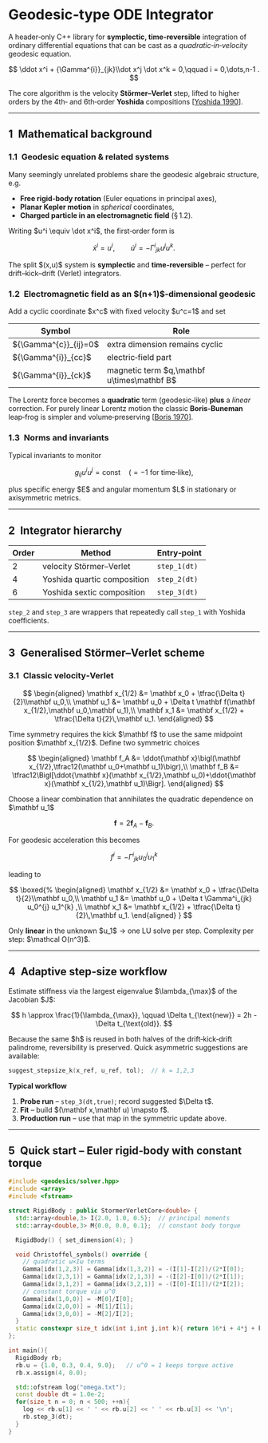 ﻿# Geodesic‑type ODE Integrator

A header‑only C++ library for **symplectic, time‑reversible** integration of ordinary differential equations that can be cast as a *quadratic‑in‑velocity* geodesic equation.

$$
\ddot x^i + {\Gamma^{i}}_{jk}\\dot x^j \dot x^k = 0,\qquad i = 0,\dots,n-1 .
$$

The core algorithm is the velocity **Störmer–Verlet** step, lifted to higher orders by the 4th‑ and 6th‑order **Yoshida** compositions [[Yoshida 1990](https://doi.org/10.1016/0375-9601\(90\)90092-3)].

---

## 1 Mathematical background

### 1.1 Geodesic equation & related systems

Many seemingly unrelated problems share the geodesic algebraic structure, e.g.

- **Free rigid‑body rotation** (Euler equations in principal axes),
- **Planar Kepler motion** in *spherical* coordinates,
- **Charged particle in an electromagnetic field** (§ 1.2).

Writing \$u^i \equiv \dot x^i\$, the first‑order form is

$$
\dot x^i = u^i, \qquad \dot u^i = -{\Gamma^{i}}_{jk}u^j u^k.
$$

The split \$(x,u)\$ system is **symplectic** and **time‑reversible** – perfect for drift–kick–drift (Verlet) integrators.

### 1.2 Electromagnetic field as an \$(n+1)\$‑dimensional geodesic

Add a cyclic coordinate \$x^c\$ with fixed velocity \$u^c=1\$ and set

| Symbol                  | Role                                         |
| ----------------------- | -------------------------------------------- |
| \${\Gamma^{c}}_{ij}=0\$ | extra dimension remains cyclic               |
| \${\Gamma^{i}}_{cc}\$   | electric‑field part                          |
| \${\Gamma^{i}}_{ck}\$   | magnetic term \$q,\mathbf u\times\mathbf B\$ |

The Lorentz force becomes a **quadratic** term (geodesic‑like) **plus** a *linear* correction. For purely linear Lorentz motion the classic **Boris‑Buneman** leap‑frog is simpler and volume‑preserving [[Boris 1970](https://ntrs.nasa.gov/citations/19710026052)].

### 1.3 Norms and invariants

Typical invariants to monitor

$$
 g_{ij}u^i u^j = \text{const}\quad(=-1 \text{ for time‑like}),
$$

plus specific energy \$E\$ and angular momentum \$L\$ in stationary or axisymmetric metrics.

---

## 2 Integrator hierarchy

| Order | Method                      | Entry‑point  |
| ----- | --------------------------- | ------------ |
| 2     | velocity Störmer–Verlet     | `step_1(dt)` |
| 4     | Yoshida quartic composition | `step_2(dt)` |
| 6     | Yoshida sextic composition  | `step_3(dt)` |

`step_2` and `step_3` are wrappers that repeatedly call `step_1` with Yoshida coefficients.

---

## 3 Generalised Störmer–Verlet scheme

### 3.1 Classic velocity‑Verlet

$$
\begin{aligned}
\mathbf x_{1/2} &= \mathbf x_0 + \tfrac{\Delta t}{2}\\mathbf u_0,\\
\mathbf u_1 &= \mathbf u_0 + \Delta t \mathbf f(\mathbf x_{1/2},\mathbf u_0,\mathbf u_1),\\
\mathbf x_1 &= \mathbf x_{1/2} + \tfrac{\Delta t}{2}\,\mathbf u_1.
\end{aligned}
$$

Time symmetry requires the kick \$\mathbf f\$ to use the same midpoint position \$\mathbf x\_{1/2}\$. Define two symmetric choices

$$
\begin{aligned}
\mathbf f_A &= \ddot{\mathbf x}\bigl(\mathbf x_{1/2},\tfrac12(\mathbf u_0+\mathbf u_1)\bigr),\\
\mathbf f_B &= \tfrac12\Bigl[\ddot{\mathbf x}(\mathbf x_{1/2},\mathbf u_0)+\ddot{\mathbf x}(\mathbf x_{1/2},\mathbf u_1)\Bigr].
\end{aligned}
$$

Choose a linear combination that annihilates the quadratic dependence on \$\mathbf u\_1\$

$$
 \mathbf f = 2\mathbf f_A - \mathbf f_B.
$$

For geodesic acceleration this becomes

$$
f^i = -{\Gamma^{i}}_{jk} u_0^{j} u_1^{k}
$$

leading to

$$
\boxed{%
\begin{aligned}
\mathbf x_{1/2} &= \mathbf x_0 + \tfrac{\Delta t}{2}\\mathbf u_0,\\
\mathbf u_1 &= \mathbf u_0 + \Delta t \Gamma^i_{jk} u_0^{j} u_1^{k} ,\\
\mathbf x_1 &= \mathbf x_{1/2} + \tfrac{\Delta t}{2}\,\mathbf u_1.
\end{aligned}
}
$$

Only **linear** in the unknown \$u\_1\$ → one LU solve per step. Complexity per step: \$\mathcal O(n^3)\$.

---

## 4 Adaptive step‑size workflow

Estimate stiffness via the largest eigenvalue \$\lambda\_{\max}\$ of the Jacobian \$J\$:

$$
h \approx \frac{1}{\lambda_{\max}}, \qquad \Delta t_{\text{new}} = 2h - \Delta t_{\text{old}}.
$$

Because the same \$h\$ is reused in both halves of the drift‑kick‑drift palindrome, reversibility is preserved. Quick asymmetric suggestions are available:

```cpp
suggest_stepsize_k(x_ref, u_ref, tol);  // k = 1,2,3
```

**Typical workflow**

1. **Probe run** – `step_3(dt,true)`; record suggested \$\Delta t\$.
2. **Fit** – build \$(\mathbf x,\mathbf u) \mapsto f\$.
3. **Production run** – use that map in the symmetric update above.

---

## 5 Quick start – Euler rigid‑body with constant torque

```cpp
#include <geodesics/solver.hpp>
#include <array>
#include <fstream>

struct RigidBody : public StormerVerletCore<double> {
  std::array<double,3> I{2.0, 1.0, 0.5};  // principal moments
  std::array<double,3> M{0.0, 0.0, 0.1};  // constant body torque

  RigidBody() { set_dimension(4); }

  void Christoffel_symbols() override {
    // quadratic ω×Iω terms
    Gamma[idx(1,2,3)] = Gamma[idx(1,3,2)] = -(I[1]-I[2])/(2*I[0]);
    Gamma[idx(2,3,1)] = Gamma[idx(2,1,3)] = -(I[2]-I[0])/(2*I[1]);
    Gamma[idx(3,1,2)] = Gamma[idx(3,2,1)] = -(I[0]-I[1])/(2*I[2]);
    // constant torque via u^0
    Gamma[idx(1,0,0)] = -M[0]/I[0];
    Gamma[idx(2,0,0)] = -M[1]/I[1];
    Gamma[idx(3,0,0)] = -M[2]/I[2];
  }
  static constexpr size_t idx(int i,int j,int k){ return 16*i + 4*j + k; }
};

int main(){
  RigidBody rb;
  rb.u = {1.0, 0.3, 0.4, 9.0};   // u^0 = 1 keeps torque active
  rb.x.assign(4, 0.0);

  std::ofstream log("omega.txt");
  const double dt = 1.0e-2;
  for(size_t n = 0; n < 500; ++n){
    log << rb.u[1] << ' ' << rb.u[2] << ' ' << rb.u[3] << '\n';
    rb.step_3(dt);
  }
}
```

